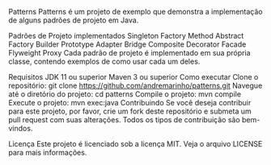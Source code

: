 Patterns
Patterns é um projeto de exemplo que demonstra a implementação de alguns padrões de projeto em Java.

Padrões de Projeto implementados
Singleton
Factory Method
Abstract Factory
Builder
Prototype
Adapter
Bridge
Composite
Decorator
Facade
Flyweight
Proxy
Cada padrão de projeto é implementado em sua própria classe, contendo exemplos de como usar cada um deles.

Requisitos
JDK 11 ou superior
Maven 3 ou superior
Como executar
Clone o repositório: git clone https://github.com/andremarinho/patterns.git
Navegue até o diretório do projeto: cd patterns
Compile o projeto: mvn compile
Execute o projeto: mvn exec:java
Contribuindo
Se você deseja contribuir para este projeto, por favor, crie um fork deste repositório e submeta um pull request com suas alterações. Todos os tipos de contribuição são bem-vindos.

Licença
Este projeto é licenciado sob a licença MIT. Veja o arquivo LICENSE para mais informações.
